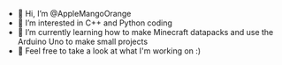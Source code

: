 - 👋 Hi, I’m @AppleMangoOrange
- 👀 I’m interested in C++ and Python coding
- 🌱 I’m currently learning how to make Minecraft datapacks and use the Arduino Uno to make small projects
- 📖 Feel free to take a look at what I'm working on :)

<!---
AppleMangoOrange/AppleMangoOrange is a ✨ special ✨ repository because its `README.md` (this file) appears on your GitHub profile.
You can click the Preview link to take a look at your changes.
--->
